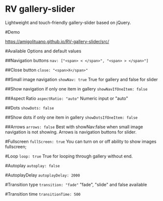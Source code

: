 # RV gallery-slider

Lightweight and touch-friendly gallery-slider based on jQuery.

#Demo 

https://amigolituano.github.io/RV-gallery-slider/src/

#Available Options and default values

##Navigation buttons
```nav: ["<span> < </span>", "<span> > </span>"]```

##Close button
```close: "<span>X</span>"```

##Small image navigation
```showNav: true```
True for gallery and false for slider

##Show navigation if only one item in gallery
```showNavIfOneItem: false```

##Aspect Ratio
```aspectRatio: "auto"```
Numeric input or "auto"

##Dots
```showDots: false```

##Show dots if only one item in gallery
```showDotsIfOneItem: false```

##Arrows
```arrows: false```
Best with showNav:false when small image navigation is not showing. Arrows is navigation buttons for slider.

#Fullscreen
```fullScreen: true```
You can turn on or off ability to show images fullscreen;

#Loop
```loop: true```
True for looping through gallery without end.

#Autoplay
```autoplay: false```

#AutoplayDelay
```autoplayDelay: 2000```

#Transition type
```transition: "fade"```
"fade", "slide" and false available

#Transition time
```transitionTime: 500```

